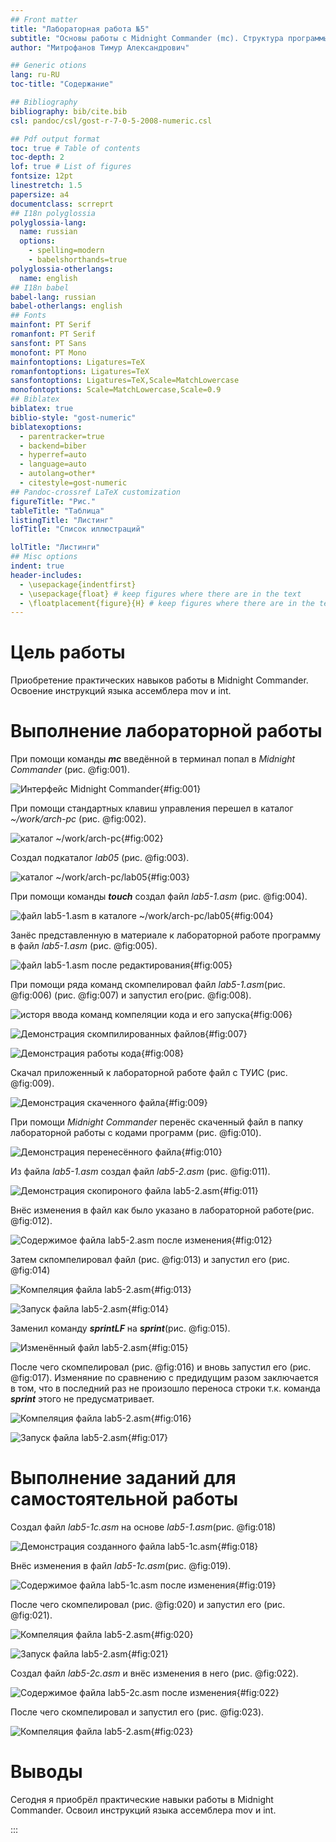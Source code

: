```yaml
---
## Front matter
title: "Лабораторная работа №5"
subtitle: "Основы работы с Midnight Commander (mc). Структура программы на языке ассемблера NASM. Системные вызовы в ОС GNU Linux"
author: "Митрофанов Тимур Александрович"

## Generic otions
lang: ru-RU
toc-title: "Содержание"

## Bibliography
bibliography: bib/cite.bib
csl: pandoc/csl/gost-r-7-0-5-2008-numeric.csl

## Pdf output format
toc: true # Table of contents
toc-depth: 2
lof: true # List of figures
fontsize: 12pt
linestretch: 1.5
papersize: a4
documentclass: scrreprt
## I18n polyglossia
polyglossia-lang:
  name: russian
  options:
	- spelling=modern
	- babelshorthands=true
polyglossia-otherlangs:
  name: english
## I18n babel
babel-lang: russian
babel-otherlangs: english
## Fonts
mainfont: PT Serif
romanfont: PT Serif
sansfont: PT Sans
monofont: PT Mono
mainfontoptions: Ligatures=TeX
romanfontoptions: Ligatures=TeX
sansfontoptions: Ligatures=TeX,Scale=MatchLowercase
monofontoptions: Scale=MatchLowercase,Scale=0.9
## Biblatex
biblatex: true
biblio-style: "gost-numeric"
biblatexoptions:
  - parentracker=true
  - backend=biber
  - hyperref=auto
  - language=auto
  - autolang=other*
  - citestyle=gost-numeric
## Pandoc-crossref LaTeX customization
figureTitle: "Рис."
tableTitle: "Таблица"
listingTitle: "Листинг"
lofTitle: "Список иллюстраций"

lolTitle: "Листинги"
## Misc options
indent: true
header-includes:
  - \usepackage{indentfirst}
  - \usepackage{float} # keep figures where there are in the text
  - \floatplacement{figure}{H} # keep figures where there are in the text
---
```


# Цель работы

Приобретение практических навыков работы в Midnight Commander. Освоение инструкций языка ассемблера mov и int.


# Выполнение лабораторной работы

При помощи команды ***mc*** введённой в терминал попал в *Midnight Commander* (рис. @fig:001).

![Интерфейс *Midnight Commander*](image/001.png){#fig:001}

При помощи стандартных клавиш управления перешел в каталог *~/work/arch-pc* (рис. @fig:002).

![каталог *~/work/arch-pc*](image/002.png){#fig:002}

Создал подкаталог *lab05* (рис. @fig:003).

![каталог *~/work/arch-pc/lab05*](image/003.png){#fig:003}

При помощи команды ***touch*** создал файл *lab5-1.asm* (рис. @fig:004).

![файл *lab5-1.asm* в каталоге *~/work/arch-pc/lab05*](image/004.png){#fig:004}

Занёс представленную в материале к лабораторной работе программу в файл *lab5-1.asm* (рис. @fig:005).

![файл *lab5-1.asm* после редактирования](image/005.png){#fig:005}

При помощи ряда команд скомпелировал файл *lab5-1.asm*(рис. @fig:006) (рис. @fig:007) и запустил его(рис. @fig:008).

![исторя ввода команд компеляции кода и его запуска](image/007.png){#fig:006}

![Демонстрация скомпилированных файлов](image/008.png){#fig:007}

![Демонстрация работы кода](image/009.png){#fig:008}

Скачал приложенный к лабораторной работе файл с ТУИС (рис. @fig:009).

![Демонстрация скаченного файла](image/010.png){#fig:009}

При помощи *Midnight Commander* перенёс скаченный файл в папку лабораторной работы с кодами программ (рис. @fig:010).

![Демонстрация перенесённого файла](image/011.png){#fig:010}

Из файла *lab5-1.asm* создал файл *lab5-2.asm* (рис. @fig:011).

![Демонстрация скопироного файла *lab5-2.asm*](image/013.png){#fig:011}

Внёс изменения в файл как было указано в лабораторной работе(рис. @fig:012).

![Содержимое файла *lab5-2.asm* после изменения](image/014-1.png){#fig:012}

Затем скпомпелировал файл (рис. @fig:013) и запустил его (рис. @fig:014)

![Компеляция файла *lab5-2.asm*](image/014-2.png){#fig:013}

![Запуск файла *lab5-2.asm*](image/014-3.png){#fig:014}

Заменил команду ***sprintLF*** на ***sprint***(рис. @fig:015).

![Изменённый файл *lab5-2.asm*](image/014.png){#fig:015}


После чего скомпелировал (рис. @fig:016) и вновь запустил его (рис. @fig:017). Изменяние по сравнению с предидущим разом заключается в том, что в последний раз не произошло переноса строки т.к. команда ***sprint*** этого не предусматривает.

![Компеляция файла *lab5-2.asm*](image/015.png){#fig:016}

![Запуск файла *lab5-2.asm*](image/016.png){#fig:017}

# Выполнение заданий для самостоятельной работы

Создал файл *lab5-1с.asm* на основе *lab5-1.asm*(рис. @fig:018)

![Демонстрация созданного файла *lab5-1с.asm*](image/017.png){#fig:018}

Внёс изменения в файл  *lab5-1с.asm*(рис. @fig:019).

![Содержимое файла  *lab5-1с.asm* после изменения](image/018.png){#fig:019}

После чего скомпелировал (рис. @fig:020) и запустил его (рис. @fig:021).

![Компеляция файла *lab5-2.asm*](image/019.png){#fig:020}

![Запуск файла *lab5-2.asm*](image/020.png){#fig:021}

Создал файл *lab5-2с.asm* и внёс изменения в него (рис. @fig:022).

![Содержимое файла  *lab5-2с.asm* после изменения](image/021.png){#fig:022}

После чего скомпелировал и запустил его (рис. @fig:023). 

![Компеляция файла *lab5-2.asm*](image/022.png){#fig:023}

# Выводы

Сегодня я приобрёл практические навыки работы в Midnight Commander. Освоил инструкций языка ассемблера mov и int.

:::
